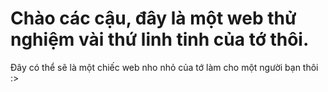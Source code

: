 # Chào các cậu, đây là một web thử nghiệm vài thứ linh tinh của tớ thôi. 
Đây có thể sẽ là một chiếc web nho nhỏ của tớ làm cho một người bạn thôi :> 
